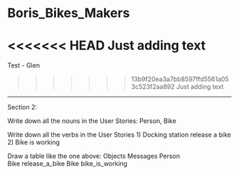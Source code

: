 # Boris_Bikes_Makers

<<<<<<< HEAD
Just adding text
=======
Test - Glen
>>>>>>> 13b9f20ea3a7bb8597ffd5561a053c523f2aa892
Just adding text

_________________________________________________________________________________________________________________________________
Section 2:  

Write down all the nouns in the User Stories: 
    Person, Bike 

 Write down all the verbs in the User Stories
    1) Docking station release a bike
    2) Bike is working 

Draw a table like the one above:
Objects	                    Messages
Person	
Bike	                    release_a_bike
Bike                        bike_is_working